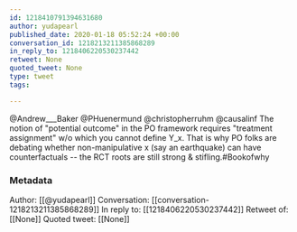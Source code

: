 ```yaml
---
id: 1218410791394631680
author: yudapearl
published_date: 2020-01-18 05:52:24 +00:00
conversation_id: 1218213211385868289
in_reply_to: 1218406220530237442
retweet: None
quoted_tweet: None
type: tweet
tags:

---
```


@Andrew___Baker @PHuenermund @christopherruhm @causalinf The notion of "potential outcome" in the PO framework requires "treatment assignment" w/o which you cannot define Y_x. That is why PO folks are debating whether non-manipulative x (say an earthquake) can have counterfactuals -- the RCT roots are still strong &amp; stifling.#Bookofwhy

### Metadata

Author: [[@yudapearl]]
Conversation: [[conversation-1218213211385868289]]
In reply to: [[1218406220530237442]]
Retweet of: [[None]]
Quoted tweet: [[None]]
